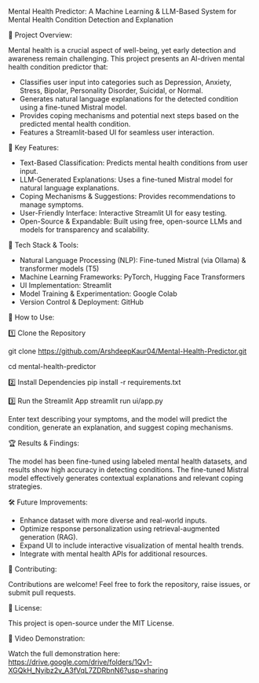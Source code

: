 Mental Health Predictor:
A Machine Learning & LLM-Based System for Mental Health Condition Detection and Explanation


📌 Project Overview:

Mental health is a crucial aspect of well-being, yet early detection and awareness remain challenging. This project presents an AI-driven mental health condition predictor that:
- Classifies user input into categories such as Depression, Anxiety, Stress, Bipolar, Personality Disorder, Suicidal, or Normal.
- Generates natural language explanations for the detected condition using a fine-tuned Mistral model.
- Provides coping mechanisms and potential next steps based on the predicted mental health condition.
- Features a Streamlit-based UI for seamless user interaction.


🚀 Key Features:

- Text-Based Classification: Predicts mental health conditions from user input.
- LLM-Generated Explanations: Uses a fine-tuned Mistral model for natural language explanations.
- Coping Mechanisms & Suggestions: Provides recommendations to manage symptoms.
- User-Friendly Interface: Interactive Streamlit UI for easy testing.
- Open-Source & Expandable: Built using free, open-source LLMs and models for transparency and scalability.


🔧 Tech Stack & Tools:

- Natural Language Processing (NLP): Fine-tuned Mistral (via Ollama) & transformer models (T5)
- Machine Learning Frameworks: PyTorch, Hugging Face Transformers
- UI Implementation: Streamlit
- Model Training & Experimentation: Google Colab
- Version Control & Deployment: GitHub


📖 How to Use:

1️⃣ Clone the Repository

git clone https://github.com/ArshdeepKaur04/Mental-Health-Predictor.git

cd mental-health-predictor

2️⃣ Install Dependencies
pip install -r requirements.txt

3️⃣ Run the Streamlit App
streamlit run ui/app.py

Enter text describing your symptoms, and the model will predict the condition, generate an explanation, and suggest coping mechanisms.


🏆 Results & Findings:

The model has been fine-tuned using labeled mental health datasets, and results show high accuracy in detecting conditions. The fine-tuned Mistral model effectively generates contextual explanations and relevant coping strategies.


🛠 Future Improvements:

- Enhance dataset with more diverse and real-world inputs.
- Optimize response personalization using retrieval-augmented generation (RAG).
- Expand UI to include interactive visualization of mental health trends.
- Integrate with mental health APIs for additional resources.


🤝 Contributing:

Contributions are welcome! Feel free to fork the repository, raise issues, or submit pull requests.


📝 License:

This project is open-source under the MIT License.


🎥 Video Demonstration:

Watch the full demonstration here: https://drive.google.com/drive/folders/1Qv1-XGQkH_Nyibz2v_A3fVqL7ZDRbnN6?usp=sharing
